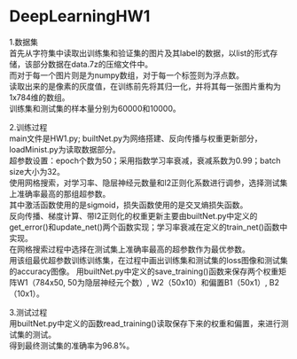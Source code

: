 # DeepLearningHW1
1.数据集  
首先从字符集中读取出训练集和验证集的图片及其label的数据，以list的形式存储，该部分数据在data.7z的压缩文件中。  
而对于每一个图片则是为numpy数组，对于每一个标签则为浮点数。  
读取出来的是像素的灰度值，在训练前先将其归一化，并将其每一张图片重构为1x784维的数组。  
训练集和测试集的样本量分别为60000和10000。  

2.训练过程  
main文件是HW1.py; builtNet.py为网络搭建、反向传播与权重更新部分，loadMinist.py为读取数据部分。  
超参数设置：epoch个数为50；采用指数学习率衰减，衰减系数为0.99；batch size大小为32。  
使用网格搜索，对学习率、隐层神经元数量和l2正则化系数进行调参，选择测试集上准确率最高的那组超参数。  
其中激活函数使用的是sigmoid，损失函数使用的是交叉熵损失函数。  
反向传播、梯度计算、带l2正则化的权重更新主要由builtNet.py中定义的get_error()和update_net()两个函数实现；学习率衰减在定义的train_net()函数中实现。  
在网格搜索过程中选择在测试集上准确率最高的超参数作为最优参数。  
用该组最优超参数训练训练集，在过程中画出训练集和测试集的loss图像和测试集的accuracy图像。
用builtNet.py中定义的save_training()函数来保存两个权重矩阵W1（784x50, 50为隐层神经元个数）, W2（50x10）和偏置B1（50x1）, B2（10x1）。  

3.测试过程  
用builtNet.py中定义的函数read_training()读取保存下来的权重和偏置，来进行测试集的测试。  
得到最终测试集的准确率为96.8%。
